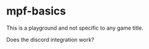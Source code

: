 # mpf-basics

This is a playground and not specific to any game title.

Does the discord integration work?
